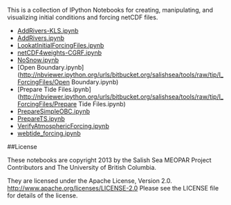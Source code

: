 This is a collection of IPython Notebooks for creating,
manipulating,
and visualizing initial conditions and forcing netCDF files.

* [AddRivers-KLS.ipynb](http://nbviewer.ipython.org/urls/bitbucket.org/salishsea/tools/raw/tip/I_ForcingFiles/AddRivers-KLS.ipynb)
* [AddRivers.ipynb](http://nbviewer.ipython.org/urls/bitbucket.org/salishsea/tools/raw/tip/I_ForcingFiles/AddRivers.ipynb)
* [LookatInitialForcingFiles.ipynb](http://nbviewer.ipython.org/urls/bitbucket.org/salishsea/tools/raw/tip/I_ForcingFiles/LookatInitialForcingFiles.ipynb)
* [netCDF4weights-CGRF.ipynb](http://nbviewer.ipython.org/urls/bitbucket.org/salishsea/tools/raw/tip/I_ForcingFiles/netCDF4weights-CGRF.ipynb)
* [NoSnow.ipynb](http://nbviewer.ipython.org/urls/bitbucket.org/salishsea/tools/raw/tip/I_ForcingFiles/NoSnow.ipynb)
* [Open Boundary.ipynb](http://nbviewer.ipython.org/urls/bitbucket.org/salishsea/tools/raw/tip/I_ForcingFiles/Open Boundary.ipynb)
* [Prepare Tide Files.ipynb](http://nbviewer.ipython.org/urls/bitbucket.org/salishsea/tools/raw/tip/I_ForcingFiles/Prepare Tide Files.ipynb)
* [PrepareSimpleOBC.ipynb](http://nbviewer.ipython.org/urls/bitbucket.org/salishsea/tools/raw/tip/I_ForcingFiles/PrepareSimpleOBC.ipynb)
* [PrepareTS.ipynb](http://nbviewer.ipython.org/urls/bitbucket.org/salishsea/tools/raw/tip/I_ForcingFiles/PrepareTS.ipynb)
* [VerifyAtmosphericForcing.ipynb](http://nbviewer.ipython.org/urls/bitbucket.org/salishsea/tools/raw/tip/I_ForcingFiles/VerifyAtmosphericForcing.ipynb)
* [webtide_forcing.ipynb](http://nbviewer.ipython.org/urls/bitbucket.org/salishsea/tools/raw/tip/I_ForcingFiles/webtide_forcing.ipynb)

##License

These notebooks are copyright 2013
by the Salish Sea MEOPAR Project Contributors
and The University of British Columbia.

They are licensed under the Apache License, Version 2.0.
http://www.apache.org/licenses/LICENSE-2.0
Please see the LICENSE file for details of the license.
